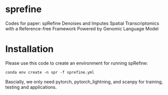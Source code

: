 # sprefine
Codes for paper: spRefine Denoises and Imputes Spatial Transcriptomics with a Reference-free Framework Powered by Genomic Language Model

# Installation

Please use this code to create an environment for running spRefine:

```
conda env create -n spr -f sprefine.yml
```

Bascially, we only need pytorch, pytorch_lightning, and scanpy for training, testing and applications.

